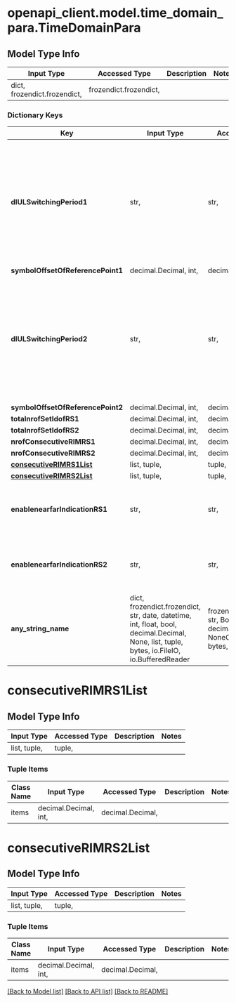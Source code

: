 # openapi_client.model.time_domain_para.TimeDomainPara

## Model Type Info
Input Type | Accessed Type | Description | Notes
------------ | ------------- | ------------- | -------------
dict, frozendict.frozendict,  | frozendict.frozendict,  |  | 

### Dictionary Keys
Key | Input Type | Accessed Type | Description | Notes
------------ | ------------- | ------------- | ------------- | -------------
**dlULSwitchingPeriod1** | str,  | str,  |  | [optional] must be one of ["MS0P5", "MS0P625", "MS1", "MS1P25", "MS2", "MS2P5", "MS3", "MS4", "MS5", "MS10", "MS20", ] 
**symbolOffsetOfReferencePoint1** | decimal.Decimal, int,  | decimal.Decimal,  |  | [optional] 
**dlULSwitchingPeriod2** | str,  | str,  |  | [optional] must be one of ["MS0P5", "MS0P625", "MS1", "MS1P25", "MS2", "MS2P5", "MS3", "MS4", "MS5", "MS10", "MS20", ] 
**symbolOffsetOfReferencePoint2** | decimal.Decimal, int,  | decimal.Decimal,  |  | [optional] 
**totalnrofSetIdofRS1** | decimal.Decimal, int,  | decimal.Decimal,  |  | [optional] 
**totalnrofSetIdofRS2** | decimal.Decimal, int,  | decimal.Decimal,  |  | [optional] 
**nrofConsecutiveRIMRS1** | decimal.Decimal, int,  | decimal.Decimal,  |  | [optional] 
**nrofConsecutiveRIMRS2** | decimal.Decimal, int,  | decimal.Decimal,  |  | [optional] 
**[consecutiveRIMRS1List](#consecutiveRIMRS1List)** | list, tuple,  | tuple,  |  | [optional] 
**[consecutiveRIMRS2List](#consecutiveRIMRS2List)** | list, tuple,  | tuple,  |  | [optional] 
**enablenearfarIndicationRS1** | str,  | str,  |  | [optional] must be one of ["ENABLE", "DISABLE", ] 
**enablenearfarIndicationRS2** | str,  | str,  |  | [optional] must be one of ["ENABLE", "DISABLE", ] 
**any_string_name** | dict, frozendict.frozendict, str, date, datetime, int, float, bool, decimal.Decimal, None, list, tuple, bytes, io.FileIO, io.BufferedReader | frozendict.frozendict, str, BoolClass, decimal.Decimal, NoneClass, tuple, bytes, FileIO | any string name can be used but the value must be the correct type | [optional]

# consecutiveRIMRS1List

## Model Type Info
Input Type | Accessed Type | Description | Notes
------------ | ------------- | ------------- | -------------
list, tuple,  | tuple,  |  | 

### Tuple Items
Class Name | Input Type | Accessed Type | Description | Notes
------------- | ------------- | ------------- | ------------- | -------------
items | decimal.Decimal, int,  | decimal.Decimal,  |  | 

# consecutiveRIMRS2List

## Model Type Info
Input Type | Accessed Type | Description | Notes
------------ | ------------- | ------------- | -------------
list, tuple,  | tuple,  |  | 

### Tuple Items
Class Name | Input Type | Accessed Type | Description | Notes
------------- | ------------- | ------------- | ------------- | -------------
items | decimal.Decimal, int,  | decimal.Decimal,  |  | 

[[Back to Model list]](../../README.md#documentation-for-models) [[Back to API list]](../../README.md#documentation-for-api-endpoints) [[Back to README]](../../README.md)

